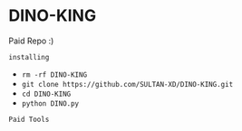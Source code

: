 # DINO-KING
Paid Repo :)

`installing`
- `rm -rf DINO-KING`
- `git clone https://github.com/SULTAN-XD/DINO-KING.git`
- `cd DINO-KING`
- `python DINO.py`


`Paid Tools`

